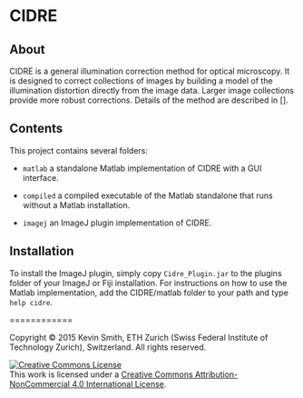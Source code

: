 CIDRE
=====

About
-----
CIDRE is a general illumination correction method for optical microscopy. It is designed to correct collections of images by building a model of the illumination distortion directly from the image data. Larger image collections provide more robust corrections. Details of the method are described in [].

Contents
--------
This project contains several folders:

- ``matlab`` a standalone Matlab implementation of CIDRE with a GUI interface.

- ``compiled`` a compiled executable of the Matlab standalone that runs without a Matlab installation.

- ``imagej``  an ImageJ plugin implementation of CIDRE.


Installation
------------

To install the ImageJ plugin, simply copy `Cidre_Plugin.jar` to the plugins folder of your ImageJ or Fiji installation. For instructions on how to use the Matlab implementation, add the CIDRE/matlab folder to your path and type `help cidre`.

============

Copyright © 2015 Kevin Smith, ETH Zurich (Swiss Federal Institute of Technology Zurich), Switzerland. All rights reserved.

<a rel="license" href="http://creativecommons.org/licenses/by-nc/4.0/"><img alt="Creative Commons License" style="border-width:0" src="https://i.creativecommons.org/l/by-nc/4.0/88x31.png" /></a><br />This work is licensed under a <a rel="license" href="http://creativecommons.org/licenses/by-nc/4.0/">Creative Commons Attribution-NonCommercial 4.0 International License</a>.
